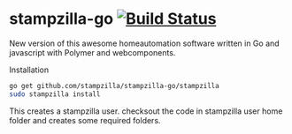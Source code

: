 stampzilla-go [![Build Status](https://travis-ci.org/stampzilla/stampzilla-go.svg?branch=master)](https://travis-ci.org/stampzilla/stampzilla-go)
=============

New version of this awesome homeautomation software written in Go and javascript with Polymer and webcomponents. 

Installation
```bash
go get github.com/stampzilla/stampzilla-go/stampzilla
sudo stampzilla install
```
This creates a stampzilla user. checksout the code in stampzilla user home folder and creates some required folders. 
